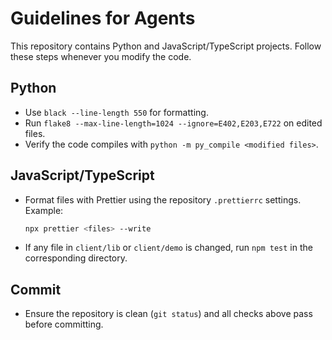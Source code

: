 # Guidelines for Agents

This repository contains Python and JavaScript/TypeScript projects. Follow these steps whenever you modify the code.

## Python
- Use `black --line-length 550` for formatting.
- Run `flake8 --max-line-length=1024 --ignore=E402,E203,E722` on edited files.
- Verify the code compiles with `python -m py_compile <modified files>`.

## JavaScript/TypeScript
- Format files with Prettier using the repository `.prettierrc` settings. Example:
  ```bash
  npx prettier <files> --write
  ```
- If any file in `client/lib` or `client/demo` is changed, run `npm test` in the corresponding directory.

## Commit
- Ensure the repository is clean (`git status`) and all checks above pass before committing.
